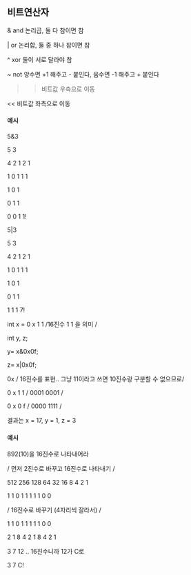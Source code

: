 ## 비트연산자
& and 논리곱, 둘 다 참이면 참

| or 논리합, 둘 중 하나 참이면 참

^ xor 둘이 서로 달라야 참

~ not 양수면 +1 해주고 - 붙인다, 음수면 -1 해주고 + 붙인다

>> 비트값 우측으로 이동

<< 비트값 좌측으로 이동

#### 예시

5&3

5        3

4  2  1   2 1

1  0  1   1 1


1 0 1

0 1 1

0 0 1  1!


5|3

5        3

4 2 1    2 1

1 0 1    1 1


1 0 1

0 1 1

1 1 1  7!


int x = 0 x 1 1  /16진수 1 1 을 의미 /

int y, z;

y= x&0x0f;

z= x|0x0f;

0x / 16진수를 표현.. 그냥 11이라고 쓰면 10진수랑 구분할 수 없으므로/

 0 x 1 1 / 0001 0001 /
 
 0 x 0 f / 0000 1111 /

결과는 x = 17, y = 1, z = 3

#### 예시

892(10)을 16진수로 나타내어라

/ 먼저 2진수로 바꾸고 16진수로 나타내기 /

512 256 128 64 32 16 8 4 2 1
 
 1   1   0   1  1 1  1 1 0 0
 
/ 16진수로 바꾸기 (4자리씩 잘라서) /
 
 1  1  0  1   1  1  1  1  0  0
 
 2  1  8  4   2  1  8  4  2  1
 
 3 7 12 .. 16진수니까 12가 C로 
 
 3 7 C!
 
 
